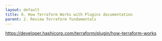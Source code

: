 ```yaml
---
layout: default
title: 6. How Terraform Works with Plugins documentation
parent: 2. Review Terraform fundamentals
---
```



https://developer.hashicorp.com/terraform/plugin/how-terraform-works